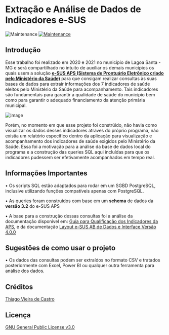 # Extração e Análise de Dados de Indicadores e-SUS 
![Maintenance](https://img.shields.io/badge/PostgreSQL-316192?style=for-the-badge&logo=postgresql&logoColor=white)
[![Maintenance](https://img.shields.io/badge/Maintained%3F-no-red.svg)](https://bitbucket.org/lbesson/ansi-colors) 

## Introdução

Esse trabalho foi realizado em  2020 e 2021 no município de Lagoa Santa - MG e será compartilhado no intuito de auxiliar os demais municípios os quais usem a solução [**e-SUS APS (Sistema de Prontuário Eletrônico criado pelo Ministério da Saúde)**](https://sisaps.saude.gov.br/esus/) para que consigam realizar consultas às suas bases de dados para extrair informações dos 7 indicadores de saúde eleitos pelo Ministério da Saúde para acompanhamento. Tais indicadores são fundamentais para garantir a qualidade de saúde do município bem como para garantir o adequado financiamento da atenção primária municipal. 

 ![image](https://user-images.githubusercontent.com/100050236/156830775-c2620747-5dc5-4ab0-a296-f59bc5af8361.png)


Porém, no momento em que esse projeto foi constrúido, não havia como visualizar os dados desses indicadores atraves do próprio programa, não existia um relatório específico dentro da aplicação para visualização e acompanhamento dos indicadores de saúde exigidos pelo Ministério da Saúde. Essa foi a motivação para a análise da base de dados local do programa e a construção das queries SQL aqui incluídas para que os indicadores pudessem ser efetivamente acompanhados em tempo real.
 


 
## Informações Importantes

• Os scripts SQL estão adaptados para rodar em um SGBD PostgreSQL, inclusive utilizando funções compatíveis apenas com PostgreSQL.

• As queries foram construídos com base em um **schema** de dados da **versão 3.2** do e-SUS APS

• A base para a construção dessas consultas foi a análise da documentação disponível em: [Guia para Qualificação dos Indicadores da APS](http://189.28.128.100/dab/docs/portaldab/documentos/esus/qualificadores_indicador_PEC.pdf), e da documentação [Layout e-SUS AB de Dados e Interface Versão 4.0.0](https://integracao.esusab.ufsc.br/v400/)

## Sugestões de como usar o projeto

• Os dados  das consultas podem ser extraídos no formato CSV e tratados posteriormente com Excel, Power BI ou qualquer outra ferramenta para análise dos dados.

## Créditos

[Thiago Vieira de Castro](https://www.linkedin.com/in/thiago-vieira-de-castro-b9a698155/)

## Licença 

[GNU General Public License v3.0 ](https://www.gnu.org/licenses/gpl-3.0.pt-br.html)







